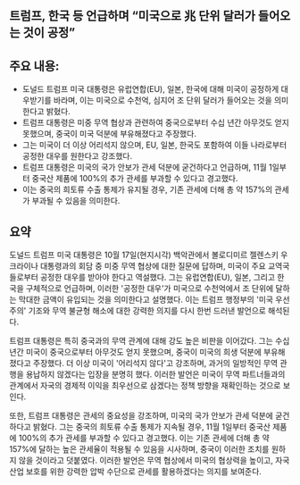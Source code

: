 ## 트럼프, 한국 등 언급하며 “미국으로 兆 단위 달러가 들어오는 것이 공정”

## 주요 내용:
*   도널드 트럼프 미국 대통령은 유럽연합(EU), 일본, 한국에 대해 미국이 공정하게 대우받기를 바라며, 이는 미국으로 수천억, 심지어 조 단위 달러가 들어오는 것을 의미한다고 밝혔다.
*   트럼프 대통령은 미중 무역 협상과 관련하여 중국으로부터 수십 년간 아무것도 얻지 못했으며, 중국이 미국 덕분에 부유해졌다고 주장했다.
*   그는 미국이 더 이상 어리석지 않으며, EU, 일본, 한국도 포함하여 이들 나라로부터 공정한 대우를 원한다고 강조했다.
*   트럼프 대통령은 미국의 국가 안보가 관세 덕분에 굳건하다고 언급하며, 11월 1일부터 중국산 제품에 100%의 추가 관세를 부과할 수 있다고 경고했다.
*   이는 중국의 희토류 수출 통제가 유지될 경우, 기존 관세에 더해 총 약 157%의 관세가 부과될 수 있음을 의미한다.

## 요약

도널드 트럼프 미국 대통령은 10월 17일(현지시각) 백악관에서 볼로디미르 젤렌스키 우크라이나 대통령과의 회담 중 미중 무역 협상에 대한 질문에 답하며, 미국이 주요 교역국들로부터 공정한 대우를 받아야 한다고 역설했다. 그는 유럽연합(EU), 일본, 그리고 한국을 구체적으로 언급하며, 이러한 '공정한 대우'가 미국으로 수천억에서 조 단위에 달하는 막대한 금액이 유입되는 것을 의미한다고 설명했다. 이는 트럼프 행정부의 '미국 우선주의' 기조와 무역 불균형 해소에 대한 강력한 의지를 다시 한번 드러낸 발언으로 해석된다.

트럼프 대통령은 특히 중국과의 무역 관계에 대해 강도 높은 비판을 이어갔다. 그는 수십 년간 미국이 중국으로부터 아무것도 얻지 못했으며, 중국이 미국의 희생 덕분에 부유해졌다고 주장했다. 더 이상 미국이 '어리석지 않다'고 강조하며, 과거의 일방적인 무역 관행을 용납하지 않겠다는 입장을 분명히 했다. 이러한 발언은 미국이 무역 파트너들과의 관계에서 자국의 경제적 이익을 최우선으로 삼겠다는 정책 방향을 재확인하는 것으로 보인다.

또한, 트럼프 대통령은 관세의 중요성을 강조하며, 미국의 국가 안보가 관세 덕분에 굳건하다고 밝혔다. 그는 중국의 희토류 수출 통제가 지속될 경우, 11월 1일부터 중국산 제품에 100%의 추가 관세를 부과할 수 있다고 경고했다. 이는 기존 관세에 더해 총 약 157%에 달하는 높은 관세율이 적용될 수 있음을 시사하며, 중국이 이러한 조치를 원하지 않을 것이라고 덧붙였다. 이러한 발언은 무역 협상에서 미국의 협상력을 높이고, 자국 산업 보호를 위한 강력한 압박 수단으로 관세를 활용하겠다는 의지를 보여준다.
